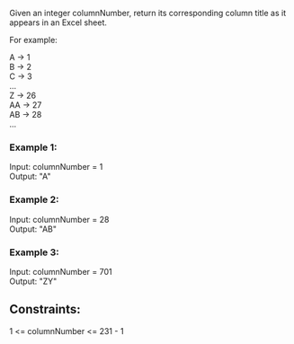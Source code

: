 Given an integer columnNumber, return its corresponding column title as it appears in an Excel sheet.  

For example:  

A -> 1  
B -> 2  
C -> 3  
...  
Z -> 26  
AA -> 27  
AB -> 28   
...  
 

### Example 1:  

Input: columnNumber = 1  
Output: "A"  
### Example 2:  

Input: columnNumber = 28  
Output: "AB"  
### Example 3:  
  
Input: columnNumber = 701  
Output: "ZY"  
 

## Constraints:  

1 <= columnNumber <= 231 - 1  
